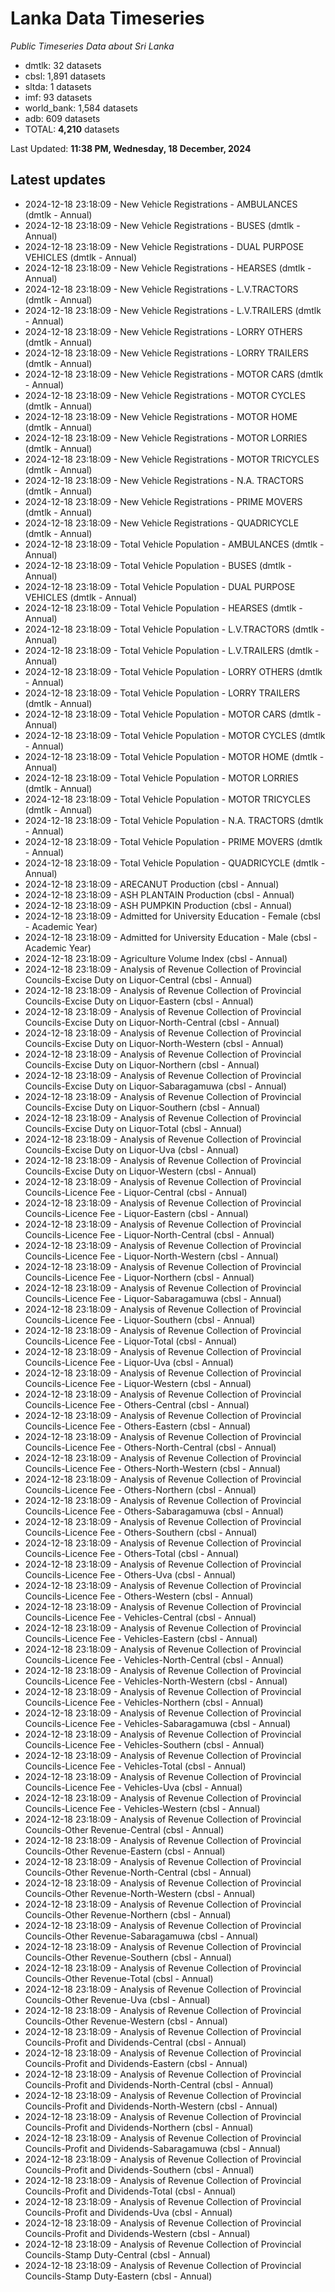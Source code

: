 # Lanka Data Timeseries
*Public Timeseries Data about Sri Lanka*

* dmtlk: 32 datasets
* cbsl: 1,891 datasets
* sltda: 1 datasets
* imf: 93 datasets
* world_bank: 1,584 datasets
* adb: 609 datasets
* TOTAL: **4,210** datasets

Last Updated: **11:38 PM, Wednesday, 18 December, 2024**

## Latest updates

* 2024-12-18 23:18:09 - New Vehicle Registrations - AMBULANCES (dmtlk - Annual)
* 2024-12-18 23:18:09 - New Vehicle Registrations - BUSES (dmtlk - Annual)
* 2024-12-18 23:18:09 - New Vehicle Registrations - DUAL PURPOSE VEHICLES (dmtlk - Annual)
* 2024-12-18 23:18:09 - New Vehicle Registrations - HEARSES (dmtlk - Annual)
* 2024-12-18 23:18:09 - New Vehicle Registrations - L.V.TRACTORS (dmtlk - Annual)
* 2024-12-18 23:18:09 - New Vehicle Registrations - L.V.TRAILERS (dmtlk - Annual)
* 2024-12-18 23:18:09 - New Vehicle Registrations - LORRY OTHERS (dmtlk - Annual)
* 2024-12-18 23:18:09 - New Vehicle Registrations - LORRY TRAILERS (dmtlk - Annual)
* 2024-12-18 23:18:09 - New Vehicle Registrations - MOTOR CARS (dmtlk - Annual)
* 2024-12-18 23:18:09 - New Vehicle Registrations - MOTOR CYCLES (dmtlk - Annual)
* 2024-12-18 23:18:09 - New Vehicle Registrations - MOTOR HOME (dmtlk - Annual)
* 2024-12-18 23:18:09 - New Vehicle Registrations - MOTOR LORRIES (dmtlk - Annual)
* 2024-12-18 23:18:09 - New Vehicle Registrations - MOTOR TRICYCLES (dmtlk - Annual)
* 2024-12-18 23:18:09 - New Vehicle Registrations - N.A. TRACTORS (dmtlk - Annual)
* 2024-12-18 23:18:09 - New Vehicle Registrations - PRIME MOVERS (dmtlk - Annual)
* 2024-12-18 23:18:09 - New Vehicle Registrations - QUADRICYCLE (dmtlk - Annual)
* 2024-12-18 23:18:09 - Total Vehicle Population - AMBULANCES (dmtlk - Annual)
* 2024-12-18 23:18:09 - Total Vehicle Population - BUSES (dmtlk - Annual)
* 2024-12-18 23:18:09 - Total Vehicle Population - DUAL PURPOSE VEHICLES (dmtlk - Annual)
* 2024-12-18 23:18:09 - Total Vehicle Population - HEARSES (dmtlk - Annual)
* 2024-12-18 23:18:09 - Total Vehicle Population - L.V.TRACTORS (dmtlk - Annual)
* 2024-12-18 23:18:09 - Total Vehicle Population - L.V.TRAILERS (dmtlk - Annual)
* 2024-12-18 23:18:09 - Total Vehicle Population - LORRY OTHERS (dmtlk - Annual)
* 2024-12-18 23:18:09 - Total Vehicle Population - LORRY TRAILERS (dmtlk - Annual)
* 2024-12-18 23:18:09 - Total Vehicle Population - MOTOR CARS (dmtlk - Annual)
* 2024-12-18 23:18:09 - Total Vehicle Population - MOTOR CYCLES (dmtlk - Annual)
* 2024-12-18 23:18:09 - Total Vehicle Population - MOTOR HOME (dmtlk - Annual)
* 2024-12-18 23:18:09 - Total Vehicle Population - MOTOR LORRIES (dmtlk - Annual)
* 2024-12-18 23:18:09 - Total Vehicle Population - MOTOR TRICYCLES (dmtlk - Annual)
* 2024-12-18 23:18:09 - Total Vehicle Population - N.A. TRACTORS (dmtlk - Annual)
* 2024-12-18 23:18:09 - Total Vehicle Population - PRIME MOVERS (dmtlk - Annual)
* 2024-12-18 23:18:09 - Total Vehicle Population - QUADRICYCLE (dmtlk - Annual)
* 2024-12-18 23:18:09 - ARECANUT Production (cbsl - Annual)
* 2024-12-18 23:18:09 - ASH PLANTAIN Production (cbsl - Annual)
* 2024-12-18 23:18:09 - ASH PUMPKIN Production (cbsl - Annual)
* 2024-12-18 23:18:09 - Admitted for University Education - Female (cbsl - Academic Year)
* 2024-12-18 23:18:09 - Admitted for University Education - Male (cbsl - Academic Year)
* 2024-12-18 23:18:09 - Agriculture Volume Index (cbsl - Annual)
* 2024-12-18 23:18:09 - Analysis of Revenue Collection of Provincial Councils-Excise Duty on Liquor-Central (cbsl - Annual)
* 2024-12-18 23:18:09 - Analysis of Revenue Collection of Provincial Councils-Excise Duty on Liquor-Eastern (cbsl - Annual)
* 2024-12-18 23:18:09 - Analysis of Revenue Collection of Provincial Councils-Excise Duty on Liquor-North-Central (cbsl - Annual)
* 2024-12-18 23:18:09 - Analysis of Revenue Collection of Provincial Councils-Excise Duty on Liquor-North-Western (cbsl - Annual)
* 2024-12-18 23:18:09 - Analysis of Revenue Collection of Provincial Councils-Excise Duty on Liquor-Northern (cbsl - Annual)
* 2024-12-18 23:18:09 - Analysis of Revenue Collection of Provincial Councils-Excise Duty on Liquor-Sabaragamuwa (cbsl - Annual)
* 2024-12-18 23:18:09 - Analysis of Revenue Collection of Provincial Councils-Excise Duty on Liquor-Southern (cbsl - Annual)
* 2024-12-18 23:18:09 - Analysis of Revenue Collection of Provincial Councils-Excise Duty on Liquor-Total (cbsl - Annual)
* 2024-12-18 23:18:09 - Analysis of Revenue Collection of Provincial Councils-Excise Duty on Liquor-Uva (cbsl - Annual)
* 2024-12-18 23:18:09 - Analysis of Revenue Collection of Provincial Councils-Excise Duty on Liquor-Western (cbsl - Annual)
* 2024-12-18 23:18:09 - Analysis of Revenue Collection of Provincial Councils-Licence Fee - Liquor-Central (cbsl - Annual)
* 2024-12-18 23:18:09 - Analysis of Revenue Collection of Provincial Councils-Licence Fee - Liquor-Eastern (cbsl - Annual)
* 2024-12-18 23:18:09 - Analysis of Revenue Collection of Provincial Councils-Licence Fee - Liquor-North-Central (cbsl - Annual)
* 2024-12-18 23:18:09 - Analysis of Revenue Collection of Provincial Councils-Licence Fee - Liquor-North-Western (cbsl - Annual)
* 2024-12-18 23:18:09 - Analysis of Revenue Collection of Provincial Councils-Licence Fee - Liquor-Northern (cbsl - Annual)
* 2024-12-18 23:18:09 - Analysis of Revenue Collection of Provincial Councils-Licence Fee - Liquor-Sabaragamuwa (cbsl - Annual)
* 2024-12-18 23:18:09 - Analysis of Revenue Collection of Provincial Councils-Licence Fee - Liquor-Southern (cbsl - Annual)
* 2024-12-18 23:18:09 - Analysis of Revenue Collection of Provincial Councils-Licence Fee - Liquor-Total (cbsl - Annual)
* 2024-12-18 23:18:09 - Analysis of Revenue Collection of Provincial Councils-Licence Fee - Liquor-Uva (cbsl - Annual)
* 2024-12-18 23:18:09 - Analysis of Revenue Collection of Provincial Councils-Licence Fee - Liquor-Western (cbsl - Annual)
* 2024-12-18 23:18:09 - Analysis of Revenue Collection of Provincial Councils-Licence Fee - Others-Central (cbsl - Annual)
* 2024-12-18 23:18:09 - Analysis of Revenue Collection of Provincial Councils-Licence Fee - Others-Eastern (cbsl - Annual)
* 2024-12-18 23:18:09 - Analysis of Revenue Collection of Provincial Councils-Licence Fee - Others-North-Central (cbsl - Annual)
* 2024-12-18 23:18:09 - Analysis of Revenue Collection of Provincial Councils-Licence Fee - Others-North-Western (cbsl - Annual)
* 2024-12-18 23:18:09 - Analysis of Revenue Collection of Provincial Councils-Licence Fee - Others-Northern (cbsl - Annual)
* 2024-12-18 23:18:09 - Analysis of Revenue Collection of Provincial Councils-Licence Fee - Others-Sabaragamuwa (cbsl - Annual)
* 2024-12-18 23:18:09 - Analysis of Revenue Collection of Provincial Councils-Licence Fee - Others-Southern (cbsl - Annual)
* 2024-12-18 23:18:09 - Analysis of Revenue Collection of Provincial Councils-Licence Fee - Others-Total (cbsl - Annual)
* 2024-12-18 23:18:09 - Analysis of Revenue Collection of Provincial Councils-Licence Fee - Others-Uva (cbsl - Annual)
* 2024-12-18 23:18:09 - Analysis of Revenue Collection of Provincial Councils-Licence Fee - Others-Western (cbsl - Annual)
* 2024-12-18 23:18:09 - Analysis of Revenue Collection of Provincial Councils-Licence Fee - Vehicles-Central (cbsl - Annual)
* 2024-12-18 23:18:09 - Analysis of Revenue Collection of Provincial Councils-Licence Fee - Vehicles-Eastern (cbsl - Annual)
* 2024-12-18 23:18:09 - Analysis of Revenue Collection of Provincial Councils-Licence Fee - Vehicles-North-Central (cbsl - Annual)
* 2024-12-18 23:18:09 - Analysis of Revenue Collection of Provincial Councils-Licence Fee - Vehicles-North-Western (cbsl - Annual)
* 2024-12-18 23:18:09 - Analysis of Revenue Collection of Provincial Councils-Licence Fee - Vehicles-Northern (cbsl - Annual)
* 2024-12-18 23:18:09 - Analysis of Revenue Collection of Provincial Councils-Licence Fee - Vehicles-Sabaragamuwa (cbsl - Annual)
* 2024-12-18 23:18:09 - Analysis of Revenue Collection of Provincial Councils-Licence Fee - Vehicles-Southern (cbsl - Annual)
* 2024-12-18 23:18:09 - Analysis of Revenue Collection of Provincial Councils-Licence Fee - Vehicles-Total (cbsl - Annual)
* 2024-12-18 23:18:09 - Analysis of Revenue Collection of Provincial Councils-Licence Fee - Vehicles-Uva (cbsl - Annual)
* 2024-12-18 23:18:09 - Analysis of Revenue Collection of Provincial Councils-Licence Fee - Vehicles-Western (cbsl - Annual)
* 2024-12-18 23:18:09 - Analysis of Revenue Collection of Provincial Councils-Other Revenue-Central (cbsl - Annual)
* 2024-12-18 23:18:09 - Analysis of Revenue Collection of Provincial Councils-Other Revenue-Eastern (cbsl - Annual)
* 2024-12-18 23:18:09 - Analysis of Revenue Collection of Provincial Councils-Other Revenue-North-Central (cbsl - Annual)
* 2024-12-18 23:18:09 - Analysis of Revenue Collection of Provincial Councils-Other Revenue-North-Western (cbsl - Annual)
* 2024-12-18 23:18:09 - Analysis of Revenue Collection of Provincial Councils-Other Revenue-Northern (cbsl - Annual)
* 2024-12-18 23:18:09 - Analysis of Revenue Collection of Provincial Councils-Other Revenue-Sabaragamuwa (cbsl - Annual)
* 2024-12-18 23:18:09 - Analysis of Revenue Collection of Provincial Councils-Other Revenue-Southern (cbsl - Annual)
* 2024-12-18 23:18:09 - Analysis of Revenue Collection of Provincial Councils-Other Revenue-Total (cbsl - Annual)
* 2024-12-18 23:18:09 - Analysis of Revenue Collection of Provincial Councils-Other Revenue-Uva (cbsl - Annual)
* 2024-12-18 23:18:09 - Analysis of Revenue Collection of Provincial Councils-Other Revenue-Western (cbsl - Annual)
* 2024-12-18 23:18:09 - Analysis of Revenue Collection of Provincial Councils-Profit and Dividends-Central (cbsl - Annual)
* 2024-12-18 23:18:09 - Analysis of Revenue Collection of Provincial Councils-Profit and Dividends-Eastern (cbsl - Annual)
* 2024-12-18 23:18:09 - Analysis of Revenue Collection of Provincial Councils-Profit and Dividends-North-Central (cbsl - Annual)
* 2024-12-18 23:18:09 - Analysis of Revenue Collection of Provincial Councils-Profit and Dividends-North-Western (cbsl - Annual)
* 2024-12-18 23:18:09 - Analysis of Revenue Collection of Provincial Councils-Profit and Dividends-Northern (cbsl - Annual)
* 2024-12-18 23:18:09 - Analysis of Revenue Collection of Provincial Councils-Profit and Dividends-Sabaragamuwa (cbsl - Annual)
* 2024-12-18 23:18:09 - Analysis of Revenue Collection of Provincial Councils-Profit and Dividends-Southern (cbsl - Annual)
* 2024-12-18 23:18:09 - Analysis of Revenue Collection of Provincial Councils-Profit and Dividends-Total (cbsl - Annual)
* 2024-12-18 23:18:09 - Analysis of Revenue Collection of Provincial Councils-Profit and Dividends-Uva (cbsl - Annual)
* 2024-12-18 23:18:09 - Analysis of Revenue Collection of Provincial Councils-Profit and Dividends-Western (cbsl - Annual)
* 2024-12-18 23:18:09 - Analysis of Revenue Collection of Provincial Councils-Stamp Duty-Central (cbsl - Annual)
* 2024-12-18 23:18:09 - Analysis of Revenue Collection of Provincial Councils-Stamp Duty-Eastern (cbsl - Annual)